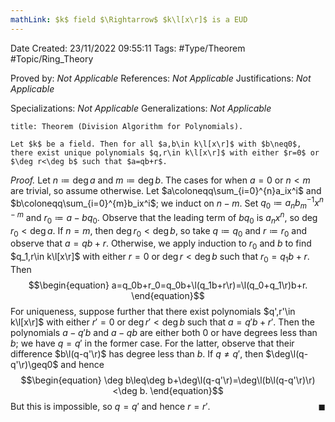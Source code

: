 ```yaml
---
mathLink: $k$ field $\Rightarrow$ $k\l[x\r]$ is a EUD
---
```


<div class="topSpace"></div>

Date Created: 23/11/2022 09:55:11
Tags: #Type/Theorem #Topic/Ring_Theory

Proved by: <i>Not Applicable</i>
References: <i>Not Applicable</i>
Justifications: <i>Not Applicable</i>

Specializations: <i>Not Applicable</i>
Generalizations: <i>Not Applicable</i>

``` ad-Theorem
title: Theorem (Division Algorithm for Polynomials).

Let $k$ be a field. Then for all $a,b\in k\l[x\r]$ with $b\neq0$, there exist unique polynomials $q,r\in k\l[x\r]$ with either $r=0$ or $\deg r<\deg b$ such that $a=qb+r$.

```

<i>Proof.</i> Let $n\coloneqq\deg a$ and $m\coloneqq\deg b$. The cases for when $a=0$ or $n<m$ are trivial, so assume otherwise. Let $a\coloneqq\sum_{i=0}^{n}a_ix^i$ and $b\coloneqq\sum_{i=0}^{m}b_ix^i$; we induct on $n-m$. Set $q_0\coloneqq a_nb_m^{-1}x^{n-m}$ and $r_0\coloneqq a-bq_0$. Observe that the leading term of $bq_0$ is $a_nx^n$, so $\deg r_0<\deg a$. If $n=m$, then $\deg r_0<\deg b$, so take $q\coloneqq q_0$ and $r\coloneqq r_0$ and observe that $a=qb+r$. Otherwise, we apply induction to $r_0$ and $b$ to find $q_1,r\in k\l[x\r]$ with either $r=0$ or $\deg r<\deg b$ such that $r_0=q_1b+r$. Then
$$\begin{equation}
    a=q_0b+r_0=q_0b+\l(q_1b+r\r)=\l(q_0+q_1\r)b+r.
\end{equation}$$
For uniqueness, suppose further that there exist polynomials $q',r'\in k\l[x\r]$ with either $r'=0$ or $\deg r'<\deg b$ such that $a=q'b+r'$. Then the polynomials $a-q'b$ and $a-qb$ are either both $0$ or have degrees less than $b$; we have $q=q'$ in the former case. For the latter, observe that their difference $b\l(q-q'\r)$ has degree less than $b$. If $q\neq q'$, then $\deg\l(q-q'\r)\geq0$ and hence
$$\begin{equation}
    \deg b\leq\deg b+\deg\l(q-q'\r)=\deg\l(b\l(q-q'\r)\r)<\deg b.
\end{equation}$$
But this is impossible, so $q=q'$ and hence $r=r'$.<span style="float:right;">$\blacksquare$</span>
